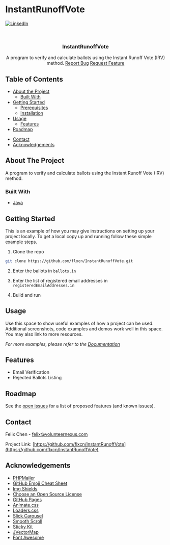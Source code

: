 # InstantRunoffVote
<!-- PROJECT SHIELDS -->
[![LinkedIn][linkedin-shield]][linkedin-url]



<!-- PROJECT LOGO -->
<br />
<p align="center">
  <h3 align="center">InstantRunoffVote</h3>

  <p align="center">
    A program to verify and calculate ballots using the Instant Runoff Vote (IRV) method.
    <a href="https://github.com/flxcn/InstantRunoffVote/issues">Report Bug</a>
    <a href="https://github.com/flxcn/InstantRunoffVote/issues">Request Feature</a>
  </p>
</p>



<!-- TABLE OF CONTENTS -->
## Table of Contents

* [About the Project](#about-the-project)
  * [Built With](#built-with)
* [Getting Started](#getting-started)
  * [Prerequisites](#prerequisites)
  * [Installation](#installation)
* [Usage](#usage)
  * [Features](#features)
* [Roadmap](#roadmap)
<!-- * [Contributing](#contributing) -->
<!-- * [License](#license) -->
* [Contact](#contact)
* [Acknowledgements](#acknowledgements)



<!-- ABOUT THE PROJECT -->
## About The Project

A program to verify and calculate ballots using the Instant Runoff Vote (IRV) method.


### Built With
* [Java](https://docs.oracle.com/javase/8/docs/api/)

<!-- GETTING STARTED -->
## Getting Started

This is an example of how you may give instructions on setting up your project locally.
To get a local copy up and running follow these simple example steps.

1. Clone the repo
```sh
git clone https://github.com/flxcn/InstantRunoffVote.git
```
2. Enter the ballots in `ballots.in` 

<!--```PHP
```-->

3. Enter the list of registered email addresses in `registeredEmailAddresses.in`

4. Build and run



<!-- USAGE EXAMPLES -->
## Usage

Use this space to show useful examples of how a project can be used. Additional screenshots, code examples and demos work well in this space. You may also link to more resources.

_For more examples, please refer to the [Documentation](https://example.com)_

<!-- FEATURES -->
## Features

- Email Verification
- Rejected Ballots Listing



<!-- ROADMAP -->
## Roadmap

See the [open issues](https://github.com/flxcn/volunteer-nexus/issues) for a list of proposed features (and known issues).



<!-- CONTRIBUTING -->
<!-- ## Contributing

<!-- Contributions are what make the open source community such an amazing place to be learn, inspire, and create. Any contributions you make are **greatly appreciated**. -->

<!-- 1. Fork the Project
2. Create your Feature Branch (`git checkout -b feature/AmazingFeature`)
3. Commit your Changes (`git commit -m 'Add some AmazingFeature'`)
4. Push to the Branch (`git push origin feature/AmazingFeature`)
5. Open a Pull Request -->



<!-- LICENSE -->
<!-- ## License -->

<!-- Distributed under the MIT License. See `LICENSE` for more information. -->



<!-- CONTACT -->
## Contact

Felix Chen - felix@volunteernexus.com

Project Link: [https://github.com/flxcn/InstantRunoffVote](https://github.com/flxcn/InstantRunoffVote)



<!-- ACKNOWLEDGEMENTS -->
## Acknowledgements
* [PHPMailer](https://github.com/PHPMailer/PHPMailer)
* [GitHub Emoji Cheat Sheet](https://www.webpagefx.com/tools/emoji-cheat-sheet)
* [Img Shields](https://shields.io)
* [Choose an Open Source License](https://choosealicense.com)
* [GitHub Pages](https://pages.github.com)
* [Animate.css](https://daneden.github.io/animate.css)
* [Loaders.css](https://connoratherton.com/loaders)
* [Slick Carousel](https://kenwheeler.github.io/slick)
* [Smooth Scroll](https://github.com/cferdinandi/smooth-scroll)
* [Sticky Kit](http://leafo.net/sticky-kit)
* [JVectorMap](http://jvectormap.com)
* [Font Awesome](https://fontawesome.com)





<!-- MARKDOWN LINKS & IMAGES -->
<!-- https://www.markdownguide.org/basic-syntax/#reference-style-links -->
[contributors-shield]: https://img.shields.io/github/contributors/flxcn/volunteer-nexus.svg?style=flat-square
[contributors-url]: https://github.com/flxcn/volunteer-nexus/graphs/contributors
[forks-shield]: https://img.shields.io/github/forks/flxcn/volunteer-nexus.svg?style=flat-square
[forks-url]: https://github.com/flxcn/volunteer-nexus/network/members
[stars-shield]: https://img.shields.io/github/stars/flxcn/volunteer-nexus.svg?style=flat-square
[stars-url]: https://github.com/flxcn/volunteer-nexus/stargazers
[issues-shield]: https://img.shields.io/github/issues/flxcn/volunteer-nexus.svg?style=flat-square
[issues-url]: https://github.com/flxcn/volunteer-nexus/issues
[license-shield]: https://img.shields.io/github/license/flxcn/volunteer-nexus.svg?style=flat-square
[license-url]: https://github.com/flxcn/volunteer-nexus/blob/master/LICENSE.txt
[linkedin-shield]: https://img.shields.io/badge/-LinkedIn-black.svg?style=flat-square&logo=linkedin&colorB=555
[linkedin-url]: https://www.linkedin.com/in/felixchen1a/
[product-screenshot]: images/screenshot.png

